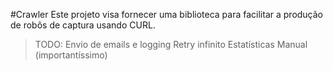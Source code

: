 #Crawler
Este projeto visa fornecer uma biblioteca para
facilitar a produção de robôs de captura usando CURL.

> TODO:
> Envio de emails e logging
> Retry infinito
> Estatísticas
> Manual (importantíssimo)